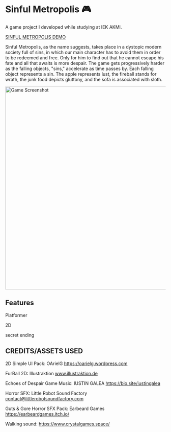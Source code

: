 # Sinful Metropolis 🎮

A game project I developed while studying at IEK AKMI.

[SINFUL METROPOLIS DEMO](https://youtu.be/-wkdcIPLAFM)

Sinful Metropolis, as the name suggests, takes place in a dystopic modern society full of sins, in which our main character has to avoid them in order to be redeemed and free.
Only for him to find out that he cannot escape his fate and all that awaits is more despair. The game gets progressively harder as the falling objects, "sins," accelerate as time passes by.
Each falling object represents a sin. The apple represents lust, the fireball stands for wrath, the junk food depicts gluttony, and the sofa is associated with sloth.

<img width="1230" height="635" alt="Game Screenshot" src="https://github.com/user-attachments/assets/9d5eeff4-4fe0-4336-a76e-21b33e7206f6" />

## Features

Platformer

2D

secret ending



## CREDITS/ASSETS USED
2D Simple UI Pack: OArielG
https://oarielg.wordpress.com

FurBall 2D: Illustraktion
www.illustraktion.de

Echoes of Despair Game Music: IUSTIN GALEA
https://bio.site/iustingalea

Horror SFX: Little Robot Sound Factory
contact@littlerobotsoundfactory.com

Guts & Gore Horror SFX Pack: Earbeard Games
https://earbeardgames.itch.io/

Walking sound: https://www.crystalgames.space/
